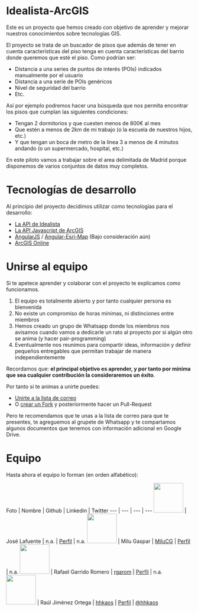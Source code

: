 Idealista-ArcGIS
=================

Este es un proyecto que hemos creado con objetivo de aprender y mejorar nuestros conocimientos sobre tecnologías GIS.

El proyecto se trata de un buscador de pisos que además de tener en cuenta características del piso tenga en cuenta características del barrio donde queremos que esté el piso. Como podrían ser:

* Distancia a una series de puntos de interés (POIs) indicados manualmente por el usuario
* Distancia a una serie de POIs genéricos
* Nivel de seguridad del barrio
* Etc.

Así por ejemplo podremos hacer una búsqueda que nos permita encontrar los pisos que cumplan las siguientes condiciones:
* Tengan 2 dormitorios y que cuesten menos de 800€ al mes
* Que estén a menos de 2km de mi trabajo (o la escuela de nuestros hijos, etc.)
* Y que tengan un boca de metro de la línea 3 a menos de 4 minutos andando (o un supermercado, hospital, etc.)

En este piloto vamos a trabajar sobre el area delimitada de Madrid porque disponemos de varios conjuntos de datos muy completos.

Tecnologías de desarrollo
=================
Al principio del proyecto decidimos utilizar como tecnologías para el desarrollo:
* [La API de Idealista](http://www.idealista.com/labs/api.htm)
* [La API Javascript de ArcGIS](http://js.arcgis.com)
* [AngularJS](https://angularjs.org/) / [Angular-Esri-Map](https://github.com/Esri/angular-esri-map) (Bajo consideración aún)
* [ArcGIS Online](http://www.arcgis.com)

Unirse al equipo
=================
Si te apetece aprender y colaborar con el proyecto te explicamos como funcionamos.

1. El equipo es totalmente abierto y por tanto cualquier persona es bienvenida
2. No existe un compromiso de horas mínimas, ni distinciones entre miembros
3. Hemos creado un grupo de Whatsapp donde los miembros nos avisamos cuando vamos a dedicarle un rato al proyecto por si algún otro se anima (y hacer pair-programming)
4. Eventualmente nos reunimos para compartir ideas, información y definir pequeños entregables que permitan trabajar de manera independientemente

Recordamos que: **el principal objetivo es aprender, y por tanto por mínima que sea cualquier contribución la consideraremos un éxito**.

Por tanto si te animas a unirte puedes:
* [Unirte a la lista de correo](https://groups.google.com/forum/#!forum/buscador-de-pisos---idealista-arcgis)
* O [crear un Fork](https://github.com/hhkaos/idealista-arcgis/fork) y posteriormente hacer un Pull-Request

Pero te recomendamos que te unas a la lista de correo para que te presentes, te agreguemos al grupete de Whatsapp y te compartamos algunos documentos que tenemos con información adicional en Google Drive.

Equipo
=================
Hasta ahora el equipo lo forman (en orden alfabético):

Foto | Nombre | Github | Linkedin | Twitter
--- | --- | --- | ---
<img src="https://media.licdn.com/mpr/mpr/shrink_200_200/p/1/000/0bc/20e/0dd417f.jpg" style="width:80px"> |  José Lafuente | n.a. | [Perfil](http://es.linkedin.com/pub/jose-lafuente/b/92/b54/en) | n.a.
<img src="https://media.licdn.com/mpr/mpr/shrink_200_200/p/3/005/039/3f8/2a6d7f6.jpg" style="width:80px"> |  Milu Gaspar | [MiluCG](https://github.com/MiluCG) | [Perfil](http://es.linkedin.com/pub/maria-de-lurdes-caridade-gaspar/66/b55/674/es) | n.a.
<img src="https://media.licdn.com/mpr/mpr/shrink_200_200/p/7/000/2b1/2ef/1546991.jpg" style="width:80px"> | Rafael Garrido Romero | [rgarom](https://github.com/rgarom) | [Perfil](http://es.linkedin.com/in/rgarom/es) | n.a.
<img src="https://media.licdn.com/mpr/mpr/shrinknp_200_200/p/6/005/01c/2dd/1be9db8.jpg" style="width:80px">  | Raúl Jiménez Ortega | [hhkaos](https://github.com/hhkaos) | [Perfil](http://es.linkedin.com/in/jimenezortegaraul/en) | [@hhkaos](http://www.twitter.com/hhkaos)
